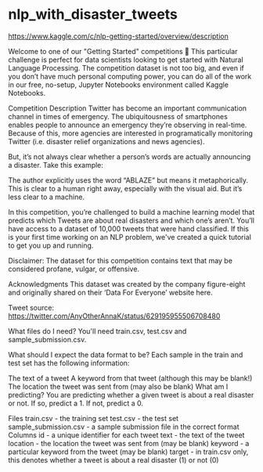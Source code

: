 # nlp_with_disaster_tweets

https://www.kaggle.com/c/nlp-getting-started/overview/description

Welcome to one of our "Getting Started" competitions 👋 This particular challenge is perfect for data scientists looking to get started with Natural Language Processing. The competition dataset is not too big, and even if you don’t have much personal computing power, you can do all of the work in our free, no-setup, Jupyter Notebooks environment called Kaggle Notebooks.

Competition Description Twitter has become an important communication channel in times of emergency. The ubiquitousness of smartphones enables people to announce an emergency they’re observing in real-time. Because of this, more agencies are interested in programatically monitoring Twitter (i.e. disaster relief organizations and news agencies).

But, it’s not always clear whether a person’s words are actually announcing a disaster. Take this example:

The author explicitly uses the word “ABLAZE” but means it metaphorically. This is clear to a human right away, especially with the visual aid. But it’s less clear to a machine.

In this competition, you’re challenged to build a machine learning model that predicts which Tweets are about real disasters and which one’s aren’t. You’ll have access to a dataset of 10,000 tweets that were hand classified. If this is your first time working on an NLP problem, we've created a quick tutorial to get you up and running.

Disclaimer: The dataset for this competition contains text that may be considered profane, vulgar, or offensive.

Acknowledgments This dataset was created by the company figure-eight and originally shared on their ‘Data For Everyone’ website here.

Tweet source: https://twitter.com/AnyOtherAnnaK/status/629195955506708480

What files do I need? You'll need train.csv, test.csv and sample_submission.csv.

What should I expect the data format to be? Each sample in the train and test set has the following information:

The text of a tweet A keyword from that tweet (although this may be blank!) The location the tweet was sent from (may also be blank) What am I predicting? You are predicting whether a given tweet is about a real disaster or not. If so, predict a 1. If not, predict a 0.

Files train.csv - the training set test.csv - the test set sample_submission.csv - a sample submission file in the correct format Columns id - a unique identifier for each tweet text - the text of the tweet location - the location the tweet was sent from (may be blank) keyword - a particular keyword from the tweet (may be blank) target - in train.csv only, this denotes whether a tweet is about a real disaster (1) or not (0)
